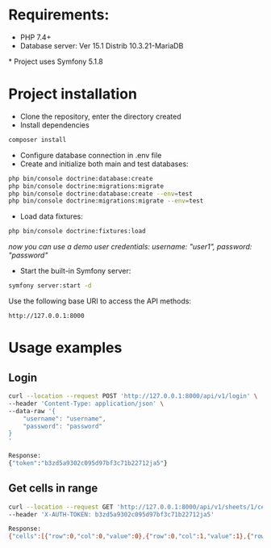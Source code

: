 # Requirements:
* PHP 7.4+
* Database server: Ver 15.1 Distrib 10.3.21-MariaDB

\* Project uses Symfony 5.1.8

# Project installation

* Clone the repository, enter the directory created
* Install dependencies
```bash
composer install
```
* Configure database connection in .env file
* Create and initialize both main and test databases:
```bash
php bin/console doctrine:database:create
php bin/console doctrine:migrations:migrate
php bin/console doctrine:database:create --env=test
php bin/console doctrine:migrations:migrate --env=test
```
* Load data fixtures:
```bash
php bin/console doctrine:fixtures:load
```
  _now you can use a demo user credentials: username: "user1", password: "password"_ 
* Start the built-in Symfony server:
```bash
symfony server:start -d
``` 
Use the following base URI to access the API methods:
```
http://127.0.0.1:8000
```

# Usage examples

## Login
```bash
curl --location --request POST 'http://127.0.0.1:8000/api/v1/login' \
--header 'Content-Type: application/json' \
--data-raw '{
    "username": "username",
    "password": "password"
}
'

Response:
{"token":"b3zd5a9302c095d97bf3c71b22712ja5"}
```

## Get cells in range
```bash
curl --location --request GET 'http://127.0.0.1:8000/api/v1/sheets/1/cells?left=0&top=0&right=10&bottom=20' \
--header 'X-AUTH-TOKEN: b3zd5a9302c095d97bf3c71b22712ja5'

Response:
{"cells":[{"row":0,"col":0,"value":0},{"row":0,"col":1,"value":1},{"row":0,"col":2,"value":2},{"row":0,"col":3,"value":3},{"row":0,"col":4,"value":4},{"row":0,"col":5,"value":5},{"row":1,"col":0,"value":1},{"row":1,"col":1,"value":2},{"row":1,"col":2,"value":-20},{"row":1,"col":3,"value":4},{"row":1,"col":4,"value":5},{"row":1,"col":5,"value":6},{"row":2,"col":0,"value":2},{"row":2,"col":1,"value":3},{"row":2,"col":2,"value":4},{"row":2,"col":3,"value":5},{"row":2,"col":4,"value":6},{"row":2,"col":5,"value":7},{"row":3,"col":0,"value":3},{"row":3,"col":1,"value":4},{"row":3,"col":2,"value":5},{"row":3,"col":3,"value":6},{"row":3,"col":4,"value":7},{"row":3,"col":5,"value":8},{"row":4,"col":0,"value":4},{"row":4,"col":1,"value":5},{"row":4,"col":2,"value":6},{"row":4,"col":3,"value":7},{"row":4,"col":4,"value":8},{"row":4,"col":5,"value":9}]}
```